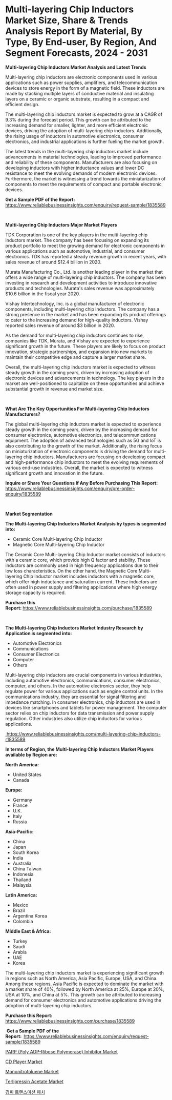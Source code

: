 <p><h1>Multi-layering Chip Inductors Market Size, Share & Trends Analysis Report By Material, By Type, By End-user, By Region, And Segment Forecasts, 2024 - 2031</h1></p><p><strong>Multi-layering Chip Inductors Market Analysis and Latest Trends</strong></p>
<p><p>Multi-layering chip inductors are electronic components used in various applications such as power supplies, amplifiers, and telecommunication devices to store energy in the form of a magnetic field. These inductors are made by stacking multiple layers of conductive material and insulating layers on a ceramic or organic substrate, resulting in a compact and efficient design.</p><p>The multi-layering chip inductors market is expected to grow at a CAGR of 9.3% during the forecast period. This growth can be attributed to the increasing demand for smaller, lighter, and more efficient electronic devices, driving the adoption of multi-layering chip inductors. Additionally, the rising usage of inductors in automotive electronics, consumer electronics, and industrial applications is further fueling the market growth.</p><p>The latest trends in the multi-layering chip inductors market include advancements in material technologies, leading to improved performance and reliability of these components. Manufacturers are also focusing on developing inductors with higher inductance values and lower DC resistance to meet the evolving demands of modern electronic devices. Furthermore, the market is witnessing a trend towards the miniaturization of components to meet the requirements of compact and portable electronic devices.</p></p>
<p><strong>Get a Sample PDF of the Report:&nbsp;</strong> <a href="https://www.reliablebusinessinsights.com/enquiry/request-sample/1835589">https://www.reliablebusinessinsights.com/enquiry/request-sample/1835589</a></p>
<p>&nbsp;</p>
<p><strong>Multi-layering Chip Inductors Major Market Players</strong></p>
<p><p>TDK Corporation is one of the key players in the multi-layering chip inductors market. The company has been focusing on expanding its product portfolio to meet the growing demand for electronic components in various applications such as automotive, industrial, and consumer electronics. TDK has reported a steady revenue growth in recent years, with sales revenue of around $12.4 billion in 2020.</p><p>Murata Manufacturing Co., Ltd. is another leading player in the market that offers a wide range of multi-layering chip inductors. The company has been investing in research and development activities to introduce innovative products and technologies. Murata's sales revenue was approximately $10.6 billion in the fiscal year 2020.</p><p>Vishay Intertechnology, Inc. is a global manufacturer of electronic components, including multi-layering chip inductors. The company has a strong presence in the market and has been expanding its product offerings to cater to the increasing demand for high-quality inductors. Vishay reported sales revenue of around $3 billion in 2020.</p><p>As the demand for multi-layering chip inductors continues to rise, companies like TDK, Murata, and Vishay are expected to experience significant growth in the future. These players are likely to focus on product innovation, strategic partnerships, and expansion into new markets to maintain their competitive edge and capture a larger market share.</p><p>Overall, the multi-layering chip inductors market is expected to witness steady growth in the coming years, driven by increasing adoption of electronic devices and advancements in technology. The key players in the market are well-positioned to capitalize on these opportunities and achieve substantial growth in revenue and market size.</p></p>
<p>&nbsp;</p>
<p><strong>What Are The Key Opportunities For Multi-layering Chip Inductors Manufacturers?</strong></p>
<p><p>The global multi-layering chip inductors market is expected to experience steady growth in the coming years, driven by the increasing demand for consumer electronics, automotive electronics, and telecommunications equipment. The adoption of advanced technologies such as 5G and IoT is also contributing to the growth of the market. Additionally, the rising focus on miniaturization of electronic components is driving the demand for multi-layering chip inductors. Manufacturers are focusing on developing compact and high-performance chip inductors to meet the evolving requirements of various end-use industries. Overall, the market is expected to witness significant growth and innovation in the future.</p></p>
<p><strong>Inquire or Share Your Questions If Any Before Purchasing This Report:</strong> <a href="https://www.reliablebusinessinsights.com/enquiry/pre-order-enquiry/1835589">https://www.reliablebusinessinsights.com/enquiry/pre-order-enquiry/1835589</a></p>
<p>&nbsp;</p>
<p><strong>Market Segmentation</strong></p>
<p><strong>The Multi-layering Chip Inductors Market Analysis by types is segmented into:</strong></p>
<p><ul><li>Ceramic Core Multi-layering Chip Inductor</li><li>Magnetic Core Multi-layering Chip Inductor</li></ul></p>
<p><p>The Ceramic Core Multi-layering Chip Inductor market consists of inductors with a ceramic core, which provide high Q factor and stability. These inductors are commonly used in high frequency applications due to their low loss characteristics. On the other hand, the Magnetic Core Multi-layering Chip Inductor market includes inductors with a magnetic core, which offer high inductance and saturation current. These inductors are often used in power supply and filtering applications where high energy storage capacity is required.</p></p>
<p><strong>Purchase this Report:&nbsp;</strong><a href="https://www.reliablebusinessinsights.com/purchase/1835589">https://www.reliablebusinessinsights.com/purchase/1835589</a></p>
<p>&nbsp;</p>
<p><strong>The Multi-layering Chip Inductors Market Industry Research by Application is segmented into:</strong></p>
<p><ul><li>Automotive Electronics</li><li>Communications</li><li>Consumer Electronics</li><li>Computer</li><li>Others</li></ul></p>
<p><p>Multi-layering chip inductors are crucial components in various industries, including automotive electronics, communications, consumer electronics, computer, and others. In the automotive electronics sector, they help regulate power for various applications such as engine control units. In the communications industry, they are essential for signal filtering and impedance matching. In consumer electronics, chip inductors are used in devices like smartphones and tablets for power management. The computer sector relies on chip inductors for data transmission and power supply regulation. Other industries also utilize chip inductors for various applications.</p></p>
<p><a href="https://www.reliablebusinessinsights.com/multi-layering-chip-inductors-r1835589">&nbsp;https://www.reliablebusinessinsights.com/multi-layering-chip-inductors-r1835589</a></p>
<p><strong>In terms of Region, the Multi-layering Chip Inductors Market Players available by Region are:</strong></p>
<p>
    <p> <strong> North America: </strong>
        <ul>
            <li>United States</li>
            <li>Canada</li>
        </ul>
        </p> 
    <p> <strong> Europe: </strong>
        <ul>
            <li>Germany</li>
            <li>France</li>
            <li>U.K.</li>
            <li>Italy</li>
            <li>Russia</li>
        </ul>
        </p> 
    <p> <strong> Asia-Pacific: </strong>
        <ul>
            <li>China</li>
            <li>Japan</li>
            <li>South Korea</li>
            <li>India</li>
            <li>Australia</li>
            <li>China Taiwan</li>
            <li>Indonesia</li>
            <li>Thailand</li>
            <li>Malaysia</li>
        </ul>
        </p> 
    <p> <strong> Latin America: </strong>
        <ul>
            <li>Mexico</li>
            <li>Brazil</li>
            <li>Argentina Korea</li>
            <li>Colombia</li>
        </ul>
        </p> 
    <p> <strong> Middle East & Africa: </strong>
        <ul>
            <li>Turkey</li>
            <li>Saudi</li>
            <li>Arabia</li>
            <li>UAE</li>
            <li>Korea</li>
        </ul>
    </p>
    </p>
<p><p>The multi-layering chip inductors market is experiencing significant growth in regions such as North America, Asia Pacific, Europe, USA, and China. Among these regions, Asia Pacific is expected to dominate the market with a market share of 40%, followed by North America at 25%, Europe at 20%, USA at 10%, and China at 5%. This growth can be attributed to increasing demand for consumer electronics and automotive applications driving the adoption of multi-layering chip inductors.</p></p>
<p><strong>Purchase this Report: </strong><a href="https://www.reliablebusinessinsights.com/purchase/1835589">https://www.reliablebusinessinsights.com/purchase/1835589</a></p>
<p>&nbsp;<strong>Get a Sample PDF of the Report:&nbsp;&nbsp;</strong><a href="https://www.reliablebusinessinsights.com/enquiry/request-sample/1835589">https://www.reliablebusinessinsights.com/enquiry/request-sample/1835589</a></p>
<p><strong></strong></p>
<p><p><a href="https://github.com/lorenzaSchmeler/Market-Research-Report-List-2/blob/main/parp-poly-adp-ribose-polymerase-inhibitor-market.md">PARP (Poly ADP-Ribose Polymerase) Inhibitor Market</a></p><p><a href="https://www.linkedin.com/pulse/navigating-global-cd-player-market-landscape-trends-forecasts-qc7yf">CD Player Market</a></p><p><a href="https://www.linkedin.com/pulse/strategic-insights-global-mononitrotoluene-market-trends-f7yse">Mononitrotoluene Market</a></p><p><a href="https://github.com/ruddyyedelwadw/Market-Research-Report-List-3/blob/main/terlipressin-acetate-market.md">Terlipressin Acetate Market</a></p><p><a href="https://github.com/AidenReinger/Market-Research-Report-List-1/blob/main/9734728100637.md">경피 트랜스미션 패치</a></p></p>
